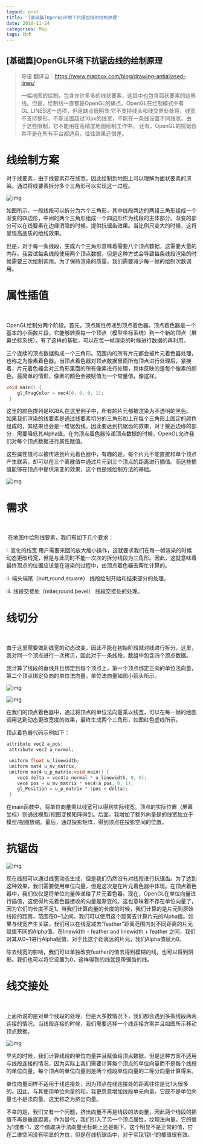 ```yaml
---
layout: post 
title: '[基础篇]OpenGL环境下抗锯齿线的绘制原理'
date: 2018-11-24
categories: Map
tags: 技术
---
```


## [基础篇]OpenGL环境下抗锯齿线的绘制原理

> 导语 翻译自：https://www.mapbox.com/blog/drawing-antialiased-lines/ 
>
> 一幅地图的绘制，包含许许多多的线状要素，这其中也包含面状要素的边界线。但是，绘制线一直都是OpenGL的痛点。OpenGL在绘制模式中有GL_LINES这一选项，但是缺点很明显:它不支持线头和线交界处处理，线宽不支持整形，不能设置超过10px的线宽，不能在一条线设置不同线宽。由于这些限制，它不能用在高精度地图绘制工作中。 还有，OpenGL的抗锯齿并不是在所有平台都适用，往往效果还很差。

# 线绘制方案

​        对于线要素，由于线要素存在线宽，因此绘制到地图上可以理解为面状要素的渲染。通过将线要素拆分多个三角形可以实现这一过程。

![img](/images/posts/lines/clip_image002.png)

​        如图所示，一段线段可以拆分为六个三角形，其中线段两边的两组三角形组成一个渐变的四边形，中间的两个三角形组成一个四边形作为线段的主体部分。渐变的部分可以在线要素在边缘消隐的时候，提供抗锯齿效果。当比例尺变大的时候，这将呈现高品质的绘线效果。

 

​    但是，对于每一条线段，生成六个三角形意味着需要八个顶点数据，这需要大量的内存。我尝试每条线段使用两个顶点数据，但是这种方式会导致每条线段渲染的时候需要三次绘制调用。为了保持渲染的质量，我们需要减少每一帧的绘制次数调用。

# 属性插值

​    

​        OpenGL绘制分两个阶段。首先，顶点属性传递到顶点着色器。顶点着色器是一个基本的小函数片段，它能够转换每一个顶点（模型坐标系统）到一个新的顶点（屏幕坐标系统）。有了这样的基础，可以在每一帧渲染的时候进行数据的再利用。

​        三个连续的顶点数据构成一个三角形。范围内的所有片元都会被片元着色器处理，也称之为像素着色器。当顶点着色器对顶点数据里面所有顶点进行处理后，紧接着，片元着色器会对三角形里面的所有像素进行处理，具体反映的是每个像素的颜色。最简单的情形，像素的颜色会被赋值为一个常量值，像这样。

```c
void main() {
	gl_FragColor = vec4(0, 0, 0, 1);
 }
```



​        这里的颜色排列是RGBA,在这里例子中，所有的片元都被渲染为不透明的黑色。如果我们渲染的线要素是通过线要素切分的三角形加上在每个三角形上固定的颜色组成的，其结果也会是一堆锯齿线。因此要达到抗锯齿的效果，对于接近边缘的部分，需要降低其Alpha值。在向顶点着色器传递顶点数据的时候，OpenGL允许我们对每个顶点数据进行属性赋值。

​        这些属性值可以被传递到片元着色器中，有趣的是，每个片元不能直接和单个顶点产生联系，却可以在三个离散值中通过片元到三个顶点的距离进行插值。而这些插值能够在顶点中提供渐变的效果，这个也是线绘制方法的基础。

 

![img](/images/posts/lines/clip_image003.jpg)

# 需求

​    

​        在地图中绘制线要素，我们有如下几个要求：

i.          变化的线宽
 用户需要来回的放大缩小操作，这就要求我们在每一帧渲染的时候动态更改线宽，但是与此同时不能一次次的拆分线段为三角形。因此，这就意味着最终顶点的位置应该是在渲染的过程中，由顶点着色器去帮忙计算的。

ii.        端头端尾（butt,round,square）
 线段绘制开始和结束部分的处理。

iii.       线段交接处（miter,round,bevel）
 线段交接处的处理。

#            线切分

​    

​        由于这里需要做到线宽的动态改变，因此不能在初始阶段就对线进行拆分。这里，我对同一个顶点进行一次拷贝，因此对于一条线段，数组中包含四个顶点数据。

​        我计算了线段的垂线并且绑定到每个顶点上，第一个顶点绑定正向的单位法向量，第二个顶点绑定负向的单位法向量。单位法向量如图小箭头所示。

 

![img](/images/posts/lines/clip_image004.jpg)

![img](/images/posts/lines/clip_image005.png)


​         在我们的顶点着色器中，通过将顶点的单位法向量乘以线宽，可以在每一帧的绘图调用达到动态更改宽度的效果，最终生成两个三角形，如图红色虚线所示。

 

顶点着色器代码示例如下：

```c
attribute vec2 a_pos;
 attribute vec2 a_normal;

 uniform float u_linewidth;
 uniform mat4 u_mv_matrix;
 uniform mat4 u_p_matrix;void main() {
	vec4 delta = vec4(a_normal * u_linewidth, 0, 0);
	vec4 pos = u_mv_matrix * vec4(a_pos, 0, 1);
	gl_Position = u_p_matrix * (pos + delta);
 }
```



​        在main函数中，将单位向量乘以线宽可以得到实际线宽。顶点的实际位置（屏幕坐标）则通过模型/视图变换矩阵得到。后面，我增加了额外向量是的线宽独立于模型/视图放缩。最后，通过投影矩阵，得到顶点在投影空间的位置。

# 抗锯齿

![img](/images/posts/lines/clip_image006.jpg)

​        现在线段可以通过线宽动态生成，但是我们仍然没有对线段进行抗锯齿。为了达到这种效果，我们需要使用单位向量，但是这次是在片元着色器中体现。在顶点着色器中，我们仅仅是将单位向量传递给了片元着色器。现在，OpenGL在单位向量进行插值，这使得片元着色器接收的向量是渐变的。这也意味着不存在单位向量了，因为它们的长度不足1。当我们计算向量的长度的时候，我们计算的是片元到原始线段的距离，范围在0~1之间。我们可以使用这个距离去计算片元的Alpha值。如果与线宽产生关联，我们可以在线宽减去”feather”距离范围内对不同距离的片元赋值不同的Alpha值。在linewidth - feather and linewidth + feather 之间，我们对其从0~1进行Alpha赋值，对于比这个距离远的片元，我们Alpha值赋为0。

​        除去线宽的影响，我们可以单独改变feather的值去得到模糊的线，也可以得到阴影。我们也可以将它设置为0，这样得到的线就是带锯齿的线。

# 线交接处

​    

​        上面所说的是对单个线段的处理，但是大多数情况下，我们都会遇到多条线段两两连接的情况。当线段连接的时候，我们需要选择一个线连接方案并且如图所示移动顶点数据。



![img](/images/posts/lines/clip_image007.jpg)

​        早先的时候，我们计算线段的单位向量并且赋值给顶点数据。但是这种方案不适用与线段连接的情况，因为实际上我们需要计算每个顶点的单位向量而不是每个线段的单位向量。每个顶点的单位向量则是两个线段单位向量的二等分向量计算得来。

​        单位向量同样不适用于线连接处，因为顶点在线连接处的距离往往是比1大很多的。因此，与其使用单位向量的和，我更愿意增加线段单元向量，它既不是单位向量也不是法向量。这里称之为挤出向量。

​        不幸的是，我们又有一个问题，挤出向量不再是线段的法向量，因此两个线段的插值不再是垂直距离。作为替代，我们引入了另一个顶点属性，纹理法向量。它的值为1或者-1，这个值取决于法向量坐标朝上还是朝下。这个明显不是正常的值，它在二维空间没有明显的方位，但是在线抗锯齿中，对于实现1到-1的插值很有效。
